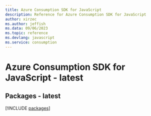 ```yaml
---
title: Azure Consumption SDK for JavaScript
description: Reference for Azure Consumption SDK for JavaScript
author: xirzec
ms.author: jeffish
ms.data: 09/06/2023
ms.topic: reference
ms.devlang: javascript
ms.service: consumption
---
```

# Azure Consumption SDK for JavaScript - latest
## Packages - latest
[!INCLUDE [packages](consumption-index.md)]
